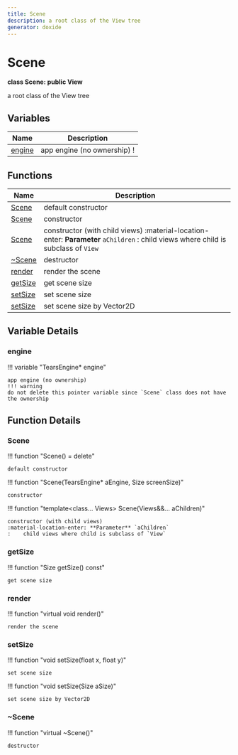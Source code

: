 ```yaml
---
title: Scene
description: a root class of the View tree 
generator: doxide
---
```



# Scene

**class Scene: public View**

a root class of the View tree

## Variables

| Name | Description |
| ---- | ----------- |
| [engine](#engine) | app engine (no ownership) ! |

## Functions

| Name | Description |
| ---- | ----------- |
| [Scene](#Scene) | default constructor  |
| [Scene](#Scene) | constructor  |
| [Scene](#Scene) | constructor (with child views) :material-location-enter: **Parameter** `aChildren` :    child views where child is subclass of `View`  |
| [~Scene](#_u007eScene) | destructor  |
| [render](#render) | render the scene  |
| [getSize](#getSize) | get scene size  |
| [setSize](#setSize) | set scene size  |
| [setSize](#setSize) | set scene size by Vector2D  |

## Variable Details

### engine<a name="engine"></a>

!!! variable "TearsEngine&#42; engine"

    app engine (no ownership)
    !!! warning
    do not delete this pointer variable since `Scene` class does not have the ownership

## Function Details

### Scene<a name="Scene"></a>

!!! function "Scene() = delete"

    default constructor

!!! function "Scene(TearsEngine&#42; aEngine, Size screenSize)"

    constructor

!!! function "template&lt;class... Views&gt; Scene(Views&amp;&amp;... aChildren)"

    constructor (with child views)
    :material-location-enter: **Parameter** `aChildren`
    :    child views where child is subclass of `View`

### getSize<a name="getSize"></a>

!!! function "Size getSize() const"

    get scene size

### render<a name="render"></a>

!!! function "virtual void render()"

    render the scene

### setSize<a name="setSize"></a>

!!! function "void setSize(float x, float y)"

    set scene size

!!! function "void setSize(Size aSize)"

    set scene size by Vector2D

### ~Scene<a name="_u007eScene"></a>

!!! function "virtual ~Scene()"

    destructor
